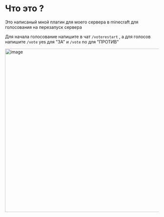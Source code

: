 # Что это ?
Это написаный мной плагин для моего сервера в minecraft для голосования на перезапуск сервера

Для начала голосование напишите в чат `/voterestart` , а для голосов напишите `/vote` yes для "ЗА" и `/vote` no для "ПРОТИВ"

<img width="1050" height="536" alt="image" src="https://github.com/user-attachments/assets/a5711a75-a56e-42a2-8a9d-c210abb98bdb" />
